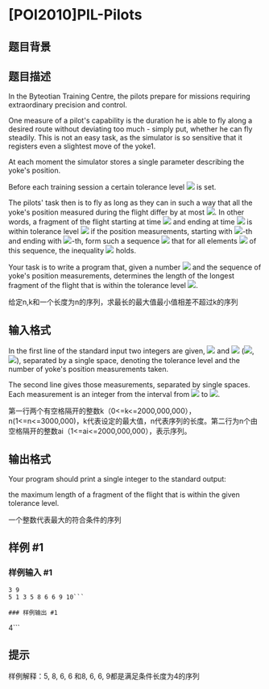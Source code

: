 # [POI2010]PIL-Pilots

## 题目背景



## 题目描述

In the Byteotian Training Centre, the pilots prepare for missions requiring extraordinary precision and control.

One measure of a pilot's capability is the duration he is able to fly along a desired route without deviating too much -    simply put, whether he can fly steadily. This is not an easy task, as the simulator is so sensitive that it registers    even a slightest move of the yoke1.

At each moment the simulator stores a single parameter describing the yoke's position.

Before each training session a certain tolerance level ![](http://main.edu.pl/images/OI17/pil-en-tex.1.png) is set.

The pilots' task then is to fly as long as they can in such a way that all the yoke's position measured during the    flight differ by at most ![](http://main.edu.pl/images/OI17/pil-en-tex.2.png). In other words, a fragment of the flight starting at time ![](http://main.edu.pl/images/OI17/pil-en-tex.3.png) and ending at time ![](http://main.edu.pl/images/OI17/pil-en-tex.4.png)    is within tolerance level ![](http://main.edu.pl/images/OI17/pil-en-tex.5.png) if the position measurements, starting with ![](http://main.edu.pl/images/OI17/pil-en-tex.6.png)-th and ending with ![](http://main.edu.pl/images/OI17/pil-en-tex.7.png)-th,    form such a sequence ![](http://main.edu.pl/images/OI17/pil-en-tex.8.png) that for all elements ![](http://main.edu.pl/images/OI17/pil-en-tex.9.png) of this sequence, the inequality ![](http://main.edu.pl/images/OI17/pil-en-tex.10.png) holds.

Your task is to write a program that, given a number ![](http://main.edu.pl/images/OI17/pil-en-tex.11.png) and the sequence of yoke's position measurements,    determines the length of the longest fragment of the flight that is within the tolerance level ![](http://main.edu.pl/images/OI17/pil-en-tex.12.png).

给定n,k和一个长度为n的序列，求最长的最大值最小值相差不超过k的序列


## 输入格式

In the first line of the standard input two integers are given, ![](http://main.edu.pl/images/OI17/pil-en-tex.13.png) and ![](http://main.edu.pl/images/OI17/pil-en-tex.14.png)      (![](http://main.edu.pl/images/OI17/pil-en-tex.15.png), ![](http://main.edu.pl/images/OI17/pil-en-tex.16.png)), separated by a single space,      denoting the tolerance level and the number of yoke's position measurements taken.

The second line gives those measurements, separated by single spaces. Each measurement      is an integer from the interval from ![](http://main.edu.pl/images/OI17/pil-en-tex.17.png) to ![](http://main.edu.pl/images/OI17/pil-en-tex.18.png).

第一行两个有空格隔开的整数k（0<=k<=2000,000,000），n(1<=n<=3000,000)，k代表设定的最大值，n代表序列的长度。第二行为n个由空格隔开的整数ai（1<=ai<=2000,000,000），表示序列。


## 输出格式

Your program should print a single integer to the standard output:

the maximum length of a fragment of the flight that is within the given tolerance level.

一个整数代表最大的符合条件的序列


## 样例 #1

### 样例输入 #1
```
3 9
5 1 3 5 8 6 6 9 10```

### 样例输出 #1

```
4```

## 提示

样例解释：5, 8, 6, 6 和8, 6, 6, 9都是满足条件长度为4的序列

